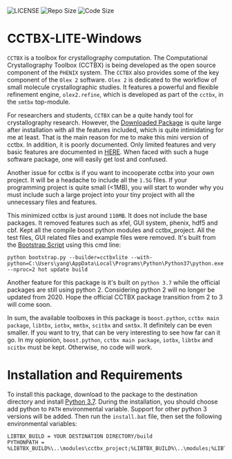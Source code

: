 ![LICENSE](https://img.shields.io/github/license/Taimin/CCTBX_LITE_Windows)
![Repo Size](https://img.shields.io/github/repo-size/Taimin/CCTBX_LITE_Windows)
![Code Size](https://img.shields.io/github/languages/code-size/Taimin/CCTBX_LITE_Windows)

# CCTBX-LITE-Windows

`CCTBX` is a toolbox for crystallography computation. The Computational Crystallography Toolbox (CCTBX) is being developed as the open source component of the `PHENIX` system. The `CCTBX` also provides some of the key component of the `Olex 2` software. `Olex 2` is dedicated to the workflow of small molecule crystallographic studies. It features a powerful and flexible refinement engine, `olex2.refine`, which is developed as part of the `cctbx`, in the `smtbx` top-module.

For researchers and students, `CCTBX` can be a quite handy tool for crystallography research. However, the [Downloaded Package](http://cci.lbl.gov/cctbx_build/) is quite large after installation with all the features included, which is quite intimidating for me at least. That is the main reason for me to make this mini version of cctbx. In addition, it is poorly documented. Only limited features and very basic features are documented in [HERE](https://cci.lbl.gov/cctbx_docs/index.html). When faced with such a huge software package, one will easily get lost and confused.

Another issue for cctbx is if you want to incooperate cctbx into your own project. It will be a headache to include all the `1.5G` files. If your programming project is quite small (<1MB), you will start to wonder why you must include such a large project into your tiny project with all the unnecessary files and features.

This minimized cctbx is just around `110MB`. It does not include the base packages. It removed features such as xfel, GUI system, phenix, hdf5 and cbf. Kept all the compile boost python modules and cctbx_project. All the test files, GUI related files and example files were removed. It's built from the [Bootstrap Script](https://raw.githubusercontent.com/cctbx/cctbx_project/master/libtbx/auto_build/bootstrap.py) using this cmd line:

    python bootstrap.py --builder=cctbxlite --with-python=C:\Users\yang\AppData\Local\Programs\Python\Python37\python.exe --nproc=2 hot update build

Another feature for this package is it's built on `python 3.7` while the official packages are still using python 2. Considering python 2 will no longer be updated from 2020. Hope the official CCTBX package transition from 2 to 3 will come soon.

In sum, the available toolboxes in this package is `boost.python`, `cctbx main package`, `libtbx`, `iotbx`, `mmtbx`, `scitbx` and `smtbx`. It definitely can be even smaller. If you want to try, that can be very interesting to see how far can it go. In my opionion, `boost.python`, `cctbx main package`, `iotbx`, `libtbx` and `scitbx` must be kept. Otherwise, no code will work.

# Installation and Requirements

To install this package, download to the package to the destination directory and install [Python 3.7](https://www.python.org/ftp/python/3.7.7/python-3.7.7-amd64.exe). During the installation, you should choose add python to `PATH` environmental variable. Support for other python 3 versions will be added. Then run the `install.bat` file, then set the following environmental variables:

    LIBTBX_BUILD = YOUR DESTINATION DIRECTORY/build
	PYTHONPATH = %LIBTBX_BUILD%\..\modules\cctbx_project;%LIBTBX_BUILD%\..\modules;%LIBTBX_BUILD%\lib